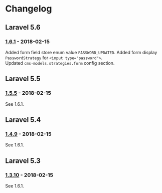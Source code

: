 # Changelog

## Laravel 5.6

### [1.6.1] - 2018-02-15
Added form field store enum value `PASSWORD_UPDATED`.
Added form display `PasswordStrategy` for `<input type="password">`.  
Updated `cms-models.strategies.form` config section.


## Laravel 5.5

### [1.5.5] - 2018-02-15
See 1.6.1.


## Laravel 5.4

### [1.4.9] - 2018-02-15
See 1.6.1.


## Laravel 5.3

### [1.3.10] - 2018-02-15
See 1.6.1.




[1.6.1]: https://github.com/czim/laravel-cms-models/compare/1.6.0...1.6.1

[1.5.5]: https://github.com/czim/laravel-cms-models/compare/1.5.4...1.5.5

[1.4.9]: https://github.com/czim/laravel-cms-models/compare/1.4.8...1.4.9

[1.3.10]: https://github.com/czim/laravel-cms-models/compare/1.3.9...1.3.10
